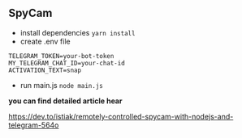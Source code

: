 ## SpyCam 

- install dependencies `yarn install`
- create .env file 
```
TELEGRAM_TOKEN=your-bot-token
MY_TELEGRAM_CHAT_ID=your-chat-id
ACTIVATION_TEXT=snap
```
- run main.js `node main.js`

**you can find detailed article hear**

https://dev.to/istiak/remotely-controlled-spycam-with-nodejs-and-telegram-564o